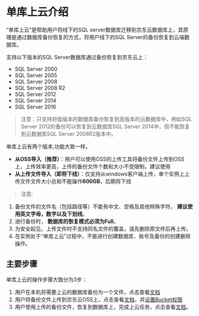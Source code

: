 # 单库上云介绍

“单库上云”是帮助用户将线下的SQL server数据库迁移到京东云数据库上，其原理是通过数据库备份恢复的方式，将用户线下的SQL Server的备份恢复到云端数据库。

支持以下版本的SQL Server数据库通过备份恢复到京东云上：

- SQL Server 2000
- SQL Server 2005
- SQL Server 2008
- SQL Server 2008 R2
- SQL Server 2012
- SQL Server 2014
- SQL Server 2016

>注意：只支持将低版本的数据库备份恢复到高版本的云数据库中，例如SQL Server 2012的备份可以恢复到云数据库SQL Server 2014中，但不能恢复到云数据库SQL Server 2008R2版本中。

单库上云有两个版本,功能大致一样。
- **从OSS导入（推荐）**：用户可以使用OSS的上传工具将备份文件上传到OSS上，上传效率更高，上传的备份文件个数和大小不受限制，建议使用
- **从上传文件导入（即将下线）**：仅支持从windows客户端上传，单个实例上上传文件文件大小总和不能操作**600GB**，后期将下线

>注意:
1. 备份文件的文件名（包括路径等）不能有中文、空格及其他特殊字符， **建议使用英文字母，数字以及下划线**。
2. 进行备份时， **数据库的恢复模式必须为Full**。
3. 为安全起见，上传文件时不支持同名文件的覆盖，请先删除原文件后再上传。
4. 在实例处于“单库上云”过程中，不能进行创建数据库、账号及备份的创建删除操作。

## 主要步骤
单库上云的操作步骤大致分为3步：

1. 用户在本机将需要上云的数据库备份为一个文件，点击查看[文档](./V2/Backup-Local-Database-v2.md)
2. 用户将备份文件上传到京东云OSS上，点击查看[文档](./V2/Upload-Backup-v2.md)，并[设置Bucket权限](./V2/Grant-File-Privilege-v2.md)
3. 用户使用上传的备份文件，恢复到数据库上，完成上云任务，点击查看[文档](./V2/Import-Backup-v2.md)。
